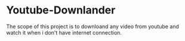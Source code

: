 # Youtube-Downlander
The scope of this project is to downloand any video from youtube and watch it when i don't have internet connection.
